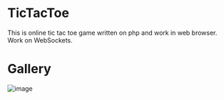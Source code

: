 # TicTacToe
This is online tic tac toe game written on php and work in web browser. Work on WebSockets.

# Gallery
![image](https://user-images.githubusercontent.com/16904774/118948001-8e47c800-b960-11eb-8230-4bc793671b4b.png)
